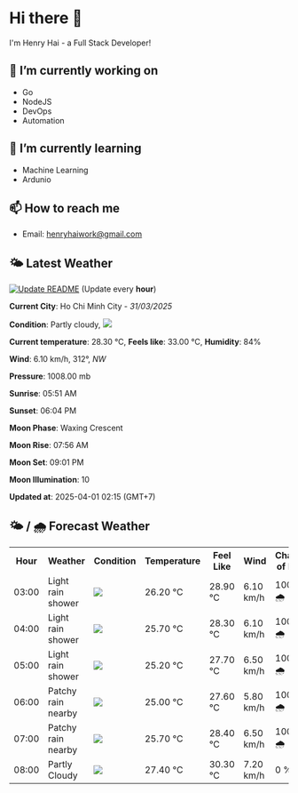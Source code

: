 # Hi there 👋

I'm Henry Hai - a Full Stack Developer!

## 🔭 I’m currently working on

- Go
- NodeJS
- DevOps
- Automation

## 🌱 I’m currently learning

- Machine Learning
- Ardunio

## 📫 How to reach me

- Email: <henryhaiwork@gmail.com>

## 🌤️ Latest Weather
[![Update README](https://github.com/henry0hai/henry0hai/actions/workflows/udpateReadme.yml/badge.svg)](https://github.com/henry0hai/henry0hai/actions/workflows/udpateReadme.yml)
(Update every **hour**)
<!-- CURRENT_WEATHER:START -->
**Current City**: Ho Chi Minh City - *31/03/2025*

**Condition**: Partly cloudy, <img src="https://cdn.weatherapi.com/weather/64x64/night/116.png"/>

**Current temperature**: 28.30 °C, **Feels like**: 33.00 °C, **Humidity**: 84%

**Wind**: 6.10 km/h, 312°, *NW*

**Pressure**: 1008.00 mb

**Sunrise**: 05:51 AM

**Sunset**: 06:04 PM

**Moon Phase**: Waxing Crescent

**Moon Rise**: 07:56 AM

**Moon Set**: 09:01 PM

**Moon Illumination**: 10

**Updated at**: 2025-04-01 02:15 (GMT+7)<!-- CURRENT_WEATHER:END -->

## 🌤️ / 🌧️ Forecast Weather
<!-- FORECAST_WEATHER:START -->
<table>
		<tr>
			<th>Hour</th>
			<th>Weather</th>
			<th>Condition</th>
			<th>Temperature</th>
			<th>Feel Like</th>
			<th>Wind</th>
			<th>Chance of Rain</th>
		</tr>
				<tr>
					<td>03:00</td>
					<td>Light rain shower</td>
					<td><img src='https://cdn.weatherapi.com/weather/64x64/night/353.png'/></td>
					<td>26.20 °C</td>
					<td>28.90 °C</td>
					<td>6.10 km/h</td>
					<td>100 % 🌧️</td>
				</tr>
				<tr>
					<td>04:00</td>
					<td>Light rain shower</td>
					<td><img src='https://cdn.weatherapi.com/weather/64x64/night/353.png'/></td>
					<td>25.70 °C</td>
					<td>28.30 °C</td>
					<td>6.10 km/h</td>
					<td>100 % 🌧️</td>
				</tr>
				<tr>
					<td>05:00</td>
					<td>Light rain shower</td>
					<td><img src='https://cdn.weatherapi.com/weather/64x64/night/353.png'/></td>
					<td>25.20 °C</td>
					<td>27.70 °C</td>
					<td>6.50 km/h</td>
					<td>100 % 🌧️</td>
				</tr>
				<tr>
					<td>06:00</td>
					<td>Patchy rain nearby</td>
					<td><img src='https://cdn.weatherapi.com/weather/64x64/day/176.png'/></td>
					<td>25.00 °C</td>
					<td>27.60 °C</td>
					<td>5.80 km/h</td>
					<td>100 % 🌧️</td>
				</tr>
				<tr>
					<td>07:00</td>
					<td>Patchy rain nearby</td>
					<td><img src='https://cdn.weatherapi.com/weather/64x64/day/176.png'/></td>
					<td>25.70 °C</td>
					<td>28.40 °C</td>
					<td>6.50 km/h</td>
					<td>100 % 🌧️</td>
				</tr>
				<tr>
					<td>08:00</td>
					<td>Partly Cloudy </td>
					<td><img src='https://cdn.weatherapi.com/weather/64x64/day/116.png'/></td>
					<td>27.40 °C</td>
					<td>30.30 °C</td>
					<td>7.20 km/h</td>
					<td>0 %</td>
				</tr>
</table>
<!-- FORECAST_WEATHER:END -->
